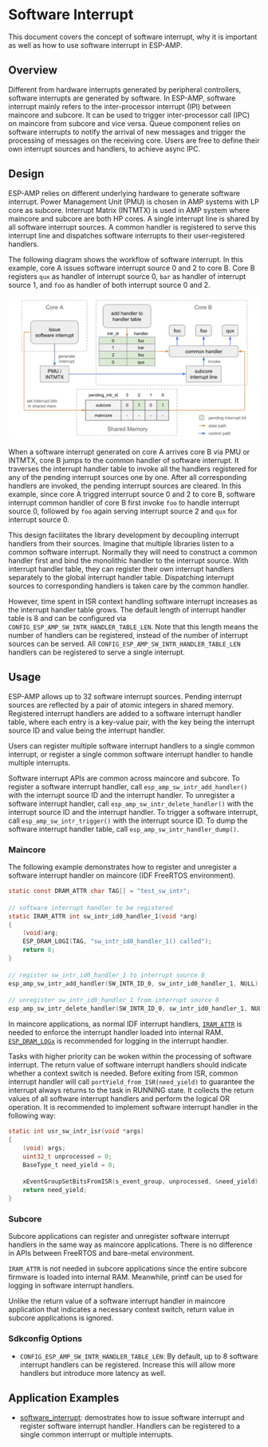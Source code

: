 # Software Interrupt

This document covers the concept of software interrupt, why it is important as well as how to use software interrupt in ESP-AMP.

## Overview

Different from hardware interrupts generated by peripheral controllers, software interrupts are generated by software. In ESP-AMP, software interrupt mainly refers to the inter-processor interrupt (IPI) between maincore and subcore. It can be used to trigger inter-processor call (IPC) on maincore from subcore and vice versa. Queue component relies on software interrupts to notify the arrival of new messages and trigger the processing of messages on the receiving core. Users are free to define their own interrupt sources and handlers, to achieve async IPC.

## Design

ESP-AMP relies on different underlying hardware to generate software interrupt. Power Management Unit (PMU) is chosen in AMP systems with LP core as subcore. Interrupt Matrix (INTMTX) is used in AMP system where maincore and subcore are both HP cores. A single interrupt line is shared by all software interrupt sources. A common handler is registered to serve this interrupt line and dispatches software interrupts to their user-registered handlers.

The following diagram shows the workflow of software interrupt. In this example, core A issues software interrupt source 0 and 2 to core B. Core B registers `qux` as handler of interrupt source 0, `bar` as handler of interrupt source 1, and `foo` as handler of both interrupt source 0 and 2.

![Software Interrupt](./imgs/esp_amp_sw_intr.png)

When a software interrupt generated on core A arrives core B via PMU or INTMTX, core B jumps to the common handler of software interrupt. It traverses the interrupt handler table to invoke all the handlers registered for any of the pending interrupt sources one by one. After all corresponding handlers are invoked, the pending interrupt sources are cleared. In this example, since core A triggred interrupt source 0 and 2 to core B, software interrupt common handler of core B first invoke `foo` to handle interrupt source 0, followed by `foo` again serving interrupt source 2 and `qux` for interrupt source 0.

This design facilitates the library development by decoupling interrupt handlers from their sources. Imagine that multiple libraries listen to a common software interrupt. Normally they will need to construct a common handler first and bind the monolithic handler to the interrupt source. With interrupt handler table, they can register their own interrupt handlers separately to the global interrupt handler table. Dispatching interrupt sources to corresponding handlers is taken care by the common handler.

However, time spent in ISR context handling software interrupt increases as the interrupt handler table grows. The default length of interrupt handler table is 8 and can be configured via `CONFIG_ESP_AMP_SW_INTR_HANDLER_TABLE_LEN`. Note that this length means the number of handlers can be registered, instead of the number of interrupt sources can be served. All `CONFIG_ESP_AMP_SW_INTR_HANDLER_TABLE_LEN` handlers can be registered to serve a single interrupt.

## Usage

ESP-AMP allows up to 32 software interrupt sources. Pending interrupt sources are reflected by a pair of atomic integers in shared memory. Registered interrupt handlers are added to a software interrupt handler table, where each entry is a key-value pair, with the key being the interrupt source ID and value being the interrupt handler.

Users can register multiple software interrupt handlers to a single common interrupt, or register a single common software interrupt handler to handle multiple interrupts.

Software interrupt APIs are common across maincore and subcore. To register a software interrupt handler, call `esp_amp_sw_intr_add_handler()` with the interrupt source ID and the interrupt handler. To unregister a software interrupt handler, call `esp_amp_sw_intr_delete_handler()` with the interrupt source ID and the interrupt handler. To trigger a software interrupt, call `esp_amp_sw_intr_trigger()` with the interrupt source ID. To dump the software interrupt handler table, call `esp_amp_sw_intr_handler_dump()`.


### Maincore

The following example demonstrates how to register and unregister a software interrupt handler on maincore (IDF FreeRTOS environment).

``` c
static const DRAM_ATTR char TAG[] = "test_sw_intr";

// software interrupt handler to be registered
static IRAM_ATTR int sw_intr_id0_handler_1(void *arg)
{
    (void)arg;
    ESP_DRAM_LOGI(TAG, "sw_intr_id0_handler_1() called");
    return 0;
}

// register sw_intr_id0_handler_1 to interrupt source 0
esp_amp_sw_intr_add_handler(SW_INTR_ID_0, sw_intr_id0_handler_1, NULL);

// unregister sw_intr_id0_handler_1 from interrupt source 0
esp_amp_sw_intr_delete_handler(SW_INTR_ID_0, sw_intr_id0_handler_1, NULL);
```

In maincore applications, as normal IDF interrupt handlers, [`IRAM_ATTR`](https://docs.espressif.com/projects/esp-idf/en/stable/esp32/api-guides/memory-types.html#how-to-place-code-in-iram) is needed to enforce the interrupt handler loaded into internal RAM. [`ESP_DRAM_LOGx`](https://docs.espressif.com/projects/esp-idf/en/stable/esp32/api-reference/system/log.html) is recommended for logging in the interrupt handler.

Tasks with higher priority can be woken within the processing of software interrupt. The return value of software interrupt handlers should indicate whether a context switch is needed. Before exiting from ISR, common interrupt handler will call `portYield_from_ISR(need_yield)` to guarantee the interrupt always returns to the task in RUNNING state. It collects the return values of all software interrupt handlers and perform the logical OR operation. It is recommended to implement software interrupt handler in the following way:

``` c
static int usr_sw_intr_isr(void *args)
{
    (void) args;
    uint32_t unprocessed = 0;
    BaseType_t need_yield = 0;

    xEventGroupSetBitsFromISR(s_event_group, unprocessed, &need_yield);
    return need_yield;
}
```

### Subcore

Subcore applications can register and unregister software interrupt handlers in the same way as maincore applications. There is no difference in APIs between FreeRTOS and bare-metal environment. 

`IRAM_ATTR` is not needed in subcore applications since the entire subcore firmware is loaded into internal RAM. Meanwhile, printf can be used for logging in software interrupt handlers.

Unlike the return value of a software interrupt handler in maincore application that indicates a necessary context switch, return value in subcore applications is ignored. 

### Sdkconfig Options

* `CONFIG_ESP_AMP_SW_INTR_HANDLER_TABLE_LEN`: By default, up to 8 software interrupt handlers can be registered. Increase this will allow more handlers but introduce more latency as well.


## Application Examples

* [software_interrupt](../examples/software_interrupt): demostrates how to issue software interrupt and register software interrupt handler. Handlers can be registered to a single common interrupt or multiple interrupts.
